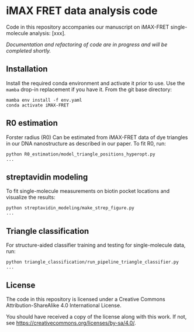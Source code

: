 # iMAX FRET data analysis code
Code in this repository accompanies our manuscript on iMAX-FRET single-molecule analysis: [xxx].

*Documentation and refactoring of code are in progress and will be completed shortly.* 

## Installation
Install the required conda environment and activate it prior to use. Use the `mamba` drop-in replacement if you have it. From the git base directory:
```shell
mamba env install -f env.yaml
conda activate iMAX-FRET
```

## R0 estimation
Forster radius (R0) Can be estimated from iMAX-FRET data of dye triangles in our DNA nanostructure as described in our paper. To fit R0, run:
```shell
python R0_estimation/model_triangle_positions_hyperopt.py 
...
```

## streptavidin modeling
To fit single-molecule measurements on biotin pocket locations and visualize the results:
```shell
python streptavidin_modeling/make_strep_figure.py
...
```

## Triangle classification
For structure-aided classifier training and testing for single-molecule data, run:
```shell
python triangle_classification/run_pipeline_triangle_classifier.py 
...
```

## License
The code in this repository is licensed under a Creative Commons Attribution-ShareAlike 4.0 International License.

You should have received a copy of the license along with this
work.  If not, see <https://creativecommons.org/licenses/by-sa/4.0/>.
